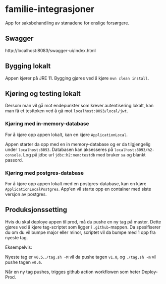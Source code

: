 # familie-integrasjoner
App for saksbehandling av stønadene for enslige forsørgere.

## Swagger
http://localhost:8083/swagger-ui/index.html

## Bygging lokalt
Appen kjører på JRE 11. Bygging gjøres ved å kjøre `mvn clean install`. 

## Kjøring og testing lokalt

Dersom man vil gå mot endepunkter som krever autentisering lokalt, kan man få et testtoken ved å gå mot 
`localhost:8093/local/jwt`.

### Kjøring med in-memory-database
For å kjøre opp appen lokalt, kan en kjøre `ApplicationLocal`.

Appen starter da opp med en in memory-database og er da tilgjengelig under `localhost:8093`.
Databasen kan aksesseres på `localhost:8093/h2-console`. Log på jdbc url `jdbc:h2:mem:testdb` med bruker `sa` og blankt passord.

### Kjøring med postgres-database
For å kjøre opp appen lokalt med en postgres-database, kan en kjøre `ApplicationLocalPostgres`.
App'en vil starte opp en container med siste versjon av postgres. 

## Produksjonssetting
Hvis du skal deploye appen til prod, må du pushe en ny tag på master. Dette gjøres ved å kjøre tag-scriptet som ligger i 
`.github`-mappen. Da spesifiserer du om du vil bumpe major eller minor, scriptet vil da bumpe med 1 opp fra nyeste tag. 

Eksempelvis: 

Nyeste tag er `v0.5`.`./tag.sh -M` vil da pushe tagen `v1.0`, og `./tag.sh -m` vil pushe tagen `v0.6`.

Når en ny tag pushes, trigges github action workflowen som heter Deploy-Prod. 
